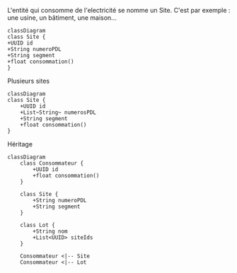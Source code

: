 

L'entité qui consomme de l'electricité se nomme un Site. C'est par exemple : une usine, un bâtiment, une maison...

```mermaid
classDiagram
class Site {
+UUID id
+String numeroPDL
+String segment
+float consommation()
}
```

Plusieurs sites

```mermaid
classDiagram
class Site {
    +UUID id
    +List~String~ numerosPDL
    +String segment
    +float consommation()
}
```


Héritage

```mermaid
classDiagram
    class Consommateur {
        +UUID id
        +float consommation()
    }

    class Site {
        +String numeroPDL
        +String segment
    }

    class Lot {
        +String nom
        +List<UUID> siteIds
    }

    Consommateur <|-- Site
    Consommateur <|-- Lot
```
